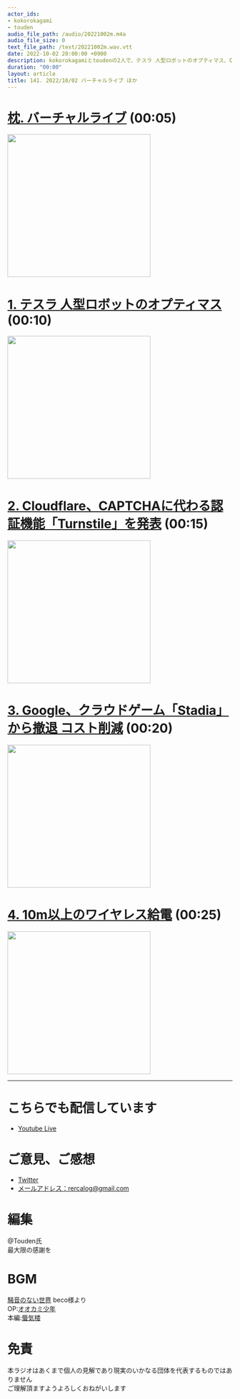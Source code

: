 ```yaml
---
actor_ids:
- kokorokagami
- touden
audio_file_path: /audio/20221002m.m4a
audio_file_size: 0
text_file_path: /text/20221002m.wav.vtt
date: 2022-10-02 20:00:00 +0900
description: kokorokagamiとtoudenの2人で、テスラ 人型ロボットのオプティマス、Cloudflare、CAPTCHAに代わる認証機能「Turnstile」を発表 など について話しました。
duration: "00:00"
layout: article
title: 141. 2022/10/02 バーチャルライブ ほか
---
```


# [枕. バーチャルライブ](TOPIC0_PAGELINK) (00:05)

[<img src="TOPIC0_IMGLINK" width="320dp">](TOPIC0_PAGELINK)

# [1. テスラ 人型ロボットのオプティマス](TOPIC0_PAGELINK) (00:10)

[<img src="TOPIC0_IMGLINK" width="320dp">](TOPIC0_PAGELINK)

# [2. Cloudflare、CAPTCHAに代わる認証機能「Turnstile」を発表](TOPIC0_PAGELINK) (00:15)

[<img src="TOPIC0_IMGLINK" width="320dp">](TOPIC0_PAGELINK)

# [3. Google、クラウドゲーム「Stadia」から撤退 コスト削減](TOPIC0_PAGELINK) (00:20)

[<img src="TOPIC0_IMGLINK" width="320dp">](TOPIC0_PAGELINK)

# [4. 10m以上のワイヤレス給電](TOPIC0_PAGELINK) (00:25)

[<img src="TOPIC0_IMGLINK" width="320dp">](TOPIC0_PAGELINK)

___

# こちらでも配信しています
- [Youtube Live](https://www.youtube.com/channel/UCD1zo-WnyFdE5w0pqvKblkA)

# ご意見、ご感想
- [Twitter](https://twitter.com/recalog1)
- [メールアドレス：rercalog@gmail.com](rercalog@gmail.com)

# 編集

@Touden氏  
最大限の感謝を  

# BGM

[騒音のない世界](http://noiselessworld.net/) beco様より  
OP:[オオカミ少年](https://soundcloud.com/baron1_3/wolfboy)  
本編:[蜃気楼](https://soundcloud.com/baron1_3/shinkirou)  

# 免責

本ラジオはあくまで個人の見解であり現実のいかなる団体を代表するものではありません  
ご理解頂ますようよろしくおねがいします  
